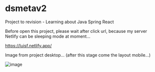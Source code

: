 # dsmetav2
Project to revision - Learning about Java Spring React

Before open this project, please wait after click url, because my server Netlify can be sleeping mode at moment...

https://luisf.netlify.app/

Image from project desktop... (after this stage come the layout mobile...)

![image](https://user-images.githubusercontent.com/72364037/202936981-bdec4d36-0659-439f-b859-8914e6c6403b.png)
